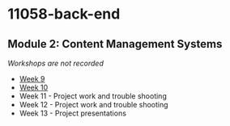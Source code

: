 # 11058-back-end
## Module 2: Content Management Systems

_Workshops are not recorded_

*   [Week 9](9.md)
*   [Week 10](10.md)
*   Week 11 - Project work and trouble shooting
*   Week 12 - Project work and trouble shooting
*   Week 13 - Project presentations